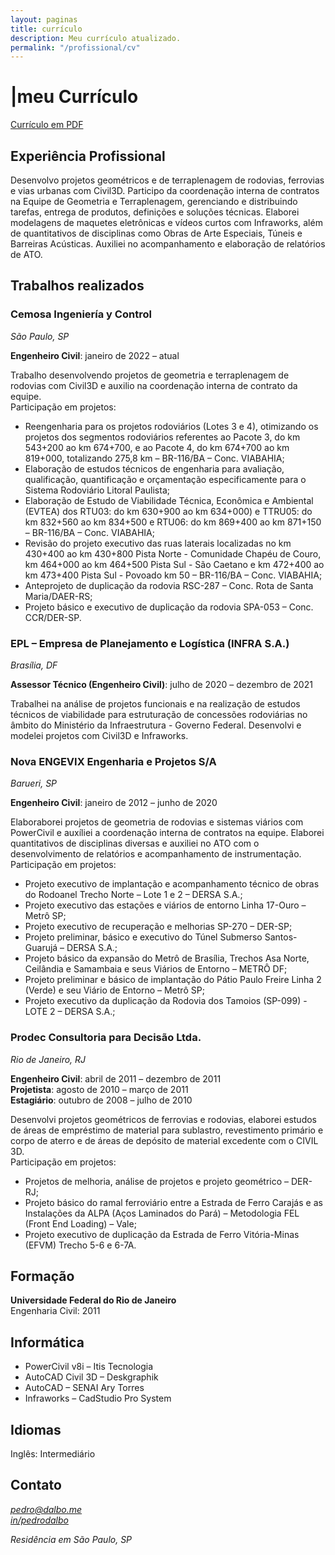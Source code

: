 ```yaml
---
layout: paginas
title: currículo
description: Meu currículo atualizado.
permalink: "/profissional/cv"
---
```

<h1>
<span aria-hidden="true">|<span class="h1-menor">meu </span></span>Currículo
</h1>

<aside><a href="{{ site.url }}/assets/Pedro Dal Bó.pdf"  title="meu currículo atualizado">Currículo em PDF</a></aside>

   <!-- Seção de experiência -->
  <section aria-labelledby="experiencia-titulo">
    <h2 id="experiencia-titulo">Experiência Profissional</h2>
<article class="curriculo">
<p>Desenvolvo projetos geométricos e de terraplenagem de rodovias, ferrovias e vias urbanas com Civil3D. Participo da coordenação interna de contratos na Equipe de Geometria e Terraplenagem, gerenciando e distribuindo tarefas, entrega de produtos, definições e soluções técnicas. Elaborei modelagens de maquetes eletrônicas e vídeos curtos com Infraworks, além de quantitativos de disciplinas como Obras de Arte Especiais, Túneis e Barreiras Acústicas. Auxiliei no acompanhamento e elaboração de relatórios de ATO.</p>
</article>
</section>

   <!-- Seção de experiência -->
  <section aria-labelledby="trabalhos-titulo">
    <h2 id="experiencia-titulo">Trabalhos realizados</h2>
<article class="curriculo">
      <h3>Cemosa Ingeniería y Control</h3>
      <em>São Paulo, SP</em>
      <p><b>Engenheiro Civil</b>: <time datetime="2022-01">janeiro de 2022</time> – atual</p>
        <p>Trabalho desenvolvendo projetos de geometria e terraplenagem de rodovias com Civil3D e auxilio na coordenação interna de contrato da equipe.<br/>
        Participação em projetos: </p>
      <ul>
        <li>Reengenharia para os projetos rodoviários (Lotes 3 e 4), otimizando os projetos dos segmentos rodoviários referentes ao Pacote 3, do km 543+200 ao km 674+700, e ao Pacote 4, do km 674+700 ao km 819+000, totalizando 275,8 km – BR-116/BA – Conc. VIABAHIA;</li>
        <li>Elaboração de estudos técnicos de engenharia para avaliação, qualificação, quantificação e orçamentação especificamente para o Sistema Rodoviário Litoral Paulista;</li>
        <li>Elaboração de Estudo de Viabilidade Técnica, Econômica e Ambiental (EVTEA) dos RTU03: do km 630+900 ao km 634+000) e TTRU05: do km 832+560 ao km 834+500 e RTU06: do km 869+400 ao km 871+150 – BR-116/BA – Conc. VIABAHIA;</li>
        <li>Revisão do projeto executivo das ruas laterais localizadas no km 430+400 ao km 430+800 Pista Norte - Comunidade Chapéu de Couro, km 464+000 ao km 464+500 Pista Sul - São Caetano e km 472+400 ao km 473+400 Pista Sul - Povoado km 50 – BR-116/BA – Conc. VIABAHIA;</li>
        <li>Anteprojeto de duplicação da rodovia RSC-287 – Conc. Rota de Santa Maria/DAER-RS;</li>
        <li>Projeto básico e executivo de duplicação da rodovia SPA-053 – Conc. CCR/DER-SP.</li>
      </ul>
</article>

<article class="curriculo">
      <h3>EPL – Empresa de Planejamento e Logística (INFRA S.A.)</h3>
      <em>Brasília, DF</em>
      <p><b>Assessor Técnico (Engenheiro Civil)</b>: <time datetime="2020-07">julho de 2020</time> – <time datetime="2021-12">dezembro de 2021</time></p>
      <p>Trabalhei na análise de projetos funcionais e na realização de estudos técnicos de viabilidade para estruturação de concessões rodoviárias no âmbito do Ministério da Infraestrutura - Governo Federal. Desenvolvi e modelei projetos com Civil3D e Infraworks.</p>
</article>

<article class="curriculo">
      <h3>Nova ENGEVIX Engenharia e Projetos S/A</h3>
      <em>Barueri, SP</em>
      <p><b>Engenheiro Civil</b>: <time datetime="2012-01">janeiro de 2012</time> – <time datetime="2020-07">junho de 2020</time></p>
      <p>Elaboraborei projetos de geometria de rodovias e sistemas viários com PowerCivil e auxíliei a coordenação interna de contratos na equipe. Elaborei quantitativos de disciplinas diversas e auxiliei no ATO com o desenvolvimento de relatórios e acompanhamento de instrumentação.<br/>
        Participação em projetos: </p>
      <ul>
        <li>Projeto executivo de implantação e acompanhamento técnico de obras do Rodoanel Trecho Norte – Lote 1 e 2 – DERSA S.A.;</li>
        <li>Projeto executivo das estações e viários de entorno Linha 17-Ouro – Metrô SP;</li>
        <li>Projeto executivo de recuperação e melhorias SP-270 – DER-SP;</li>
        <li>Projeto preliminar, básico e executivo do Túnel Submerso Santos-Guarujá – DERSA S.A.;</li>
        <li>Projeto básico da expansão do Metrô de Brasília, Trechos Asa Norte, Ceilândia e Samambaia e seus Viários de Entorno – METRÔ DF;</li>
        <li>Projeto preliminar e básico de implantação do Pátio Paulo Freire Linha 2 (Verde) e seu Viário de Entorno – Metrô SP;</li>
        <li>Projeto executivo da duplicação da Rodovia dos Tamoios (SP-099) - LOTE 2 – DERSA S.A.;</li>
      </ul>
</article>

<article class="curriculo">
      <h3>Prodec Consultoria para Decisão Ltda.</h3>
      <em>Rio de Janeiro, RJ</em>
      <p><b>Engenheiro Civil</b>: <time datetime="2011-04">abril de 2011</time> – <time datetime="2011-12">dezembro de 2011</time><br/>
      <b>Projetista</b>: <time datetime="2010-08">agosto de 2010</time> – <time datetime="2011-03">março de 2011</time>
      <br/>
      <b>Estagiário</b>: <time datetime="2008-10">outubro de 2008</time> – <time datetime="2010-07">julho de 2010</time></p>
      <p>Desenvolvi projetos geométricos de ferrovias e rodovias, elaborei estudos de áreas de empréstimo de material para sublastro, revestimento primário e corpo de aterro e de áreas de depósito de material excedente com o CIVIL 3D.<br/>
        Participação em projetos: </p>
      <ul>
        <li>Projetos de melhoria, análise de projetos e projeto geométrico – DER-RJ;</li>
        <li>Projeto básico do ramal ferroviário entre a Estrada de Ferro Carajás e as Instalações da ALPA (Aços Laminados do Pará) – Metodologia FEL (Front End Loading) – Vale;</li>
        <li>Projeto executivo de duplicação da Estrada de Ferro Vitória-Minas (EFVM) Trecho 5-6 e 6-7A.</li>
      </ul>
</article>
  </section>

  <!-- Formação -->
  <section aria-labelledby="formacao-titulo">
    <h2 id="formacao-titulo">Formação</h2>
  <article class="curriculo">
    <p><b>Universidade Federal do Rio de Janeiro</b><br>Engenharia Civil: 2011</p>
  </article>
  </section>

  <!-- Informática -->
  <section aria-labelledby="informatica-titulo">
    <h2 id="informatica-titulo">Informática</h2>
    <article class="curriculo">
    <ul>
      <li>PowerCivil v8i – Itis Tecnologia</li>
      <li>AutoCAD Civil 3D – Deskgraphik</li>
      <li>AutoCAD – SENAI Ary Torres</li>
      <li>Infraworks – CadStudio Pro System</li>
    </ul>
    </article>
  </section>

  <!-- Idiomas -->
  <section aria-labelledby="idiomas-titulo">
    <h2 id="idiomas-titulo">Idiomas</h2>
    <article class="curriculo">
    <p>Inglês: Intermediário</p>
    </article>
  </section>
 
 <!-- Seção de contato -->
  <section aria-labelledby="contato-titulo">
    <h2 id="contato-titulo">Contato</h2>
    <article class="curriculo">
    <address>
     <p><a href="mailto:pedro@dalbo.me?subject=Contato profisisonal pelo site" title="Onde falar comigo">pedro@dalbo.me</a><br/>
      <a href="https://www.linkedin.com/in/pedrodalbo" target="_blank" rel="noopener" aria-label="meu perfil no LinkedIn (atualizado)" title="meu perfil no LinkedIn (atualizado)">in/pedrodalbo</a></p>
     <p>Residência em São Paulo, SP</p>
    </address>
    </article>
  </section>
